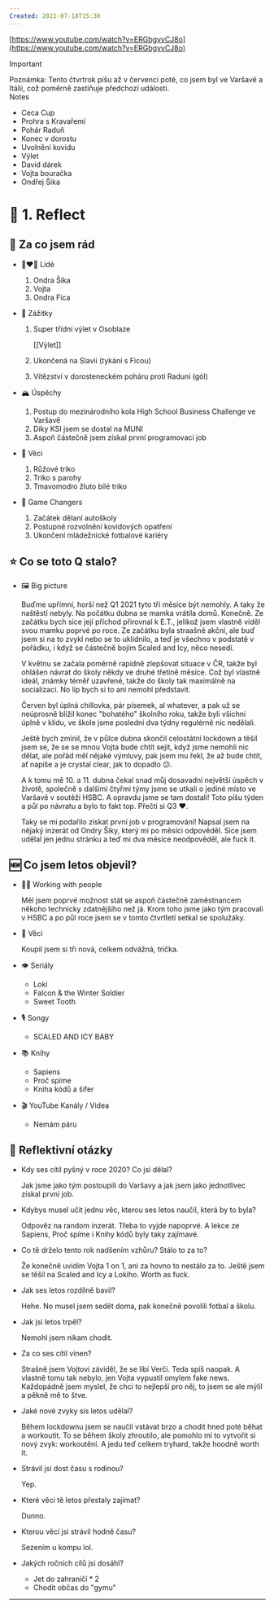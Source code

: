 ```yaml
---
Created: 2021-07-18T15:30
---
```

[https://www.youtube.com/watch?v=ERGbgvvCJ8o](https://www.youtube.com/watch?v=ERGbgvvCJ8o)

> [!important]  
> Poznámka: Tento čtvrtrok píšu až v červenci poté, co jsem byl ve Varšavě a Itálii, což poměrně zastiňuje předchozí události.  
Notes
- Ceca Cup
- Prohra s Kravařemi
- Pohár Raduň
- Konec v dorostu
- Uvolnění kovidu
- Výlet
- David dárek
- Vojta bouračka
- Ondřej Šika
# 🤔 1. Reflect
## 🥰 Za co jsem rád
- 👩‍❤️‍👨 Lidé
    1. Ondra Šika
    2. Vojta
    3. Ondra Fica
- 🕺 Zážitky
    1. Super třídní výlet v Osoblaze
        
        [[Výlet]]
        
    2. Ukončená na Slavii (tykání s Ficou)
    3. Vítězství v dorosteneckém poháru proti Raduni (gól)
- 🏔 Úspěchy
    1. Postup do mezinárodního kola High School Business Challenge ve Varšavě
    2. Díky KSI jsem se dostal na MUNI
    3. Aspoň částečně jsem získal první programovací job
- 🥩 Věci
    1. Růžové triko
    2. Triko s parohy
    3. Tmavomodro žluto bílé triko
- 🧠 Game Changers
    
    1. Začátek dělaní autoškoly
    2. Postupné rozvolnění kovidových opatření
    3. Ukončení mládežnické fotbalové kariéry
    
      
    
## ⭐ Co se toto Q stalo?
- 🖼️ Big picture
    
    Buďme upřímní, horší než Q1 2021 tyto tři měsíce být nemohly. A taky že naštěstí nebyly. Na počátku dubna se mamka vrátila domů. Konečně. Ze začátku bych sice její příchod přirovnal k E.T., jelikož jsem vlastně viděl svou mamku poprvé po roce. Ze začátku byla straašně akční, ale buď jsem si na to zvykl nebo se to uklidnilo, a teď je všechno v podstatě v pořádku, i když se částečně bojím Scaled and Icy, něco nesedí.
    
    V květnu se začala poměrně rapidně zlepšovat situace v ČR, takže byl ohlášen návrat do školy někdy ve druhé třetině měsíce. Což byl vlastně ideál, známky téměř uzavřené, takže do školy tak maximálně na socializaci. No líp bych si to ani nemohl představit.
    
    Červen byl úplná chillovka, pár písemek, al whatever, a pak už se neúprosně blížil konec "bohatého" školního roku, takže byli všichni úplně v klidu, ve škole jsme poslední dva týdny regulérně nic nedělali.
    
    Ještě bych zmínil, že v půlce dubna skončil celostátní lockdown a těšil jsem se, že se se mnou Vojta bude chtít sejít, když jsme nemohli nic dělat, ale pořád měl nějaké výmluvy, pak jsem mu řekl, že až bude chtít, ať napíše a je crystal clear, jak to dopadlo 😕.
    
    A k tomu mě 10. a 11. dubna čekal snad můj dosavadní největší úspěch v životě, společně s dalšími čtyřmi týmy jsme se utkali o jediné místo ve Varšavě v soutěží HSBC. A opravdu jsme se tam dostali! Toto píšu týden a půl po návratu a bylo to fakt top. Přečti si Q3 ❤️.
    
    Taky se mi podařilo získat první job v programování! Napsal jsem na nějaký inzerát od Ondry Šiky, který mi po měsíci odpověděl. Sice jsem udělal jen jednu stránku a teď mi dva měsíce neodpověděl, ale fuck it.
    
## 🆕 Co jsem letos objevil?
- 🙋‍♀️ Working with people
    
    Měl jsem poprvé možnost stát se aspoň částečně zaměstnancem někoho technicky zdatnějšího než já. Krom toho jsme jako tým pracovali v HSBC a po půl roce jsem se v tomto čtvrtletí setkal se spolužáky.
    
- 🧸 Věci
    
    Koupil jsem si tři nová, celkem odvážná, trička.
    
- 👁️ Seriály
    - Loki
    - Falcon & the Winter Soldier
    - Sweet Tooth
- 🎙 Songy
    - SCALED AND ICY BABY
- 📚 Knihy
    - Sapiens
    - Proč spíme
    - Kniha kódů a šifer
- 🎬 YouTube Kanály / Videa
    - Nemám páru
## 💭 Reflektivní otázky
- Kdy ses cítil pyšný v roce 2020? Co jsi dělal?
    
    Jak jsme jako tým postoupili do Varšavy a jak jsem jako jednotlivec získal první job.
    
- Kdybys musel učit jednu věc, kterou ses letos naučil, která by to byla?
    
    Odpověz na random inzerát. Třeba to vyjde napoprvé. A lekce ze Sapiens, Proč spíme i Knihy kódů byly taky zajímavé.
    
- Co tě drželo tento rok nadšením vzhůru? Stálo to za to?
    
    Že konečně uvidím Vojta 1 on 1, ani za hovno to nestálo za to. Ještě jsem se těšil na Scaled and Icy a Lokiho. Worth as fuck.
    
- Jak ses letos rozdílně bavil?
    
    Hehe. No musel jsem sedět doma, pak konečně povolili fotbal a školu.
    
- Jak jsi letos trpěl?
    
    Nemohl jsem nikam chodit.
    
- Za co ses cítil vinen?
    
    Strašně jsem Vojtovi záviděl, že se líbí Verči. Teda spíš naopak. A vlastně tomu tak nebylo, jen Vojta vypustil omylem fake news. Každopádně jsem myslel, že chci to nejlepší pro něj, to jsem se ale mýlil a pěkně mě to štve.
    
- Jaké nové zvyky sis letos udělal?
    
    Během lockdownu jsem se naučil vstávat brzo a chodit hned poté běhat a workoutit. To se během školy zhroutilo, ale pomohlo mi to vytvořit si nový zvyk: workoutění. A jedu teď celkem tryhard, takže hoodně worth it.
    
- Strávil jsi dost času s rodinou?
    
    Yep.
    
- Které věci tě letos přestaly zajímat?
    
    Dunno.
    
- Kterou věcí jsi strávil hodně času?
    
    Sezením u kompu lol.
    
- Jakých ročních cílů jsi dosáhl?
    - Jet do zahraničí * 2
    - Chodit občas do "gymu"
---